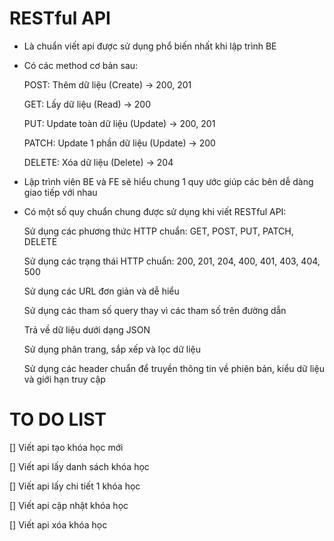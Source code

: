 # RESTful API

- Là chuẩn viết api được sử dụng phổ biến nhất khi lập trình BE

- Có các method cơ bản sau:

    POST: Thêm dữ liệu (Create) -> 200, 201

    GET: Lấy dữ liệu (Read) -> 200

    PUT: Update toàn dữ liệu (Update) -> 200, 201

    PATCH: Update 1 phần dữ liệu (Update) -> 200

    DELETE: Xóa dữ liệu (Delete) -> 204

- Lập trình viên BE và FE sẽ hiểu chung 1 quy ước giúp các bên dễ dàng giao tiếp với nhau

- Có một số quy chuẩn chung được sử dụng khi viết RESTful API:

    Sử dụng các phương thức HTTP chuẩn: GET, POST, PUT, PATCH, DELETE

    Sử dụng các trạng thái HTTP chuẩn: 200, 201, 204, 400, 401, 403, 404, 500

    Sử dụng các URL đơn giản và dễ hiểu

    Sử dụng các tham số query thay vì các tham số trên đường dẫn

    Trả về dữ liệu dưới dạng JSON

    Sử dụng phân trang, sắp xếp và lọc dữ liệu

    Sử dụng các header chuẩn để truyền thông tin về phiên bản, kiểu dữ liệu và giới hạn truy cập

# TO DO LIST

[] Viết api tạo khóa học mới

[] Viết api lấy danh sách khóa học

[] Viết api lấy chi tiết 1 khóa học

[] Viết api cập nhật khóa học

[] Viết api xóa khóa học


